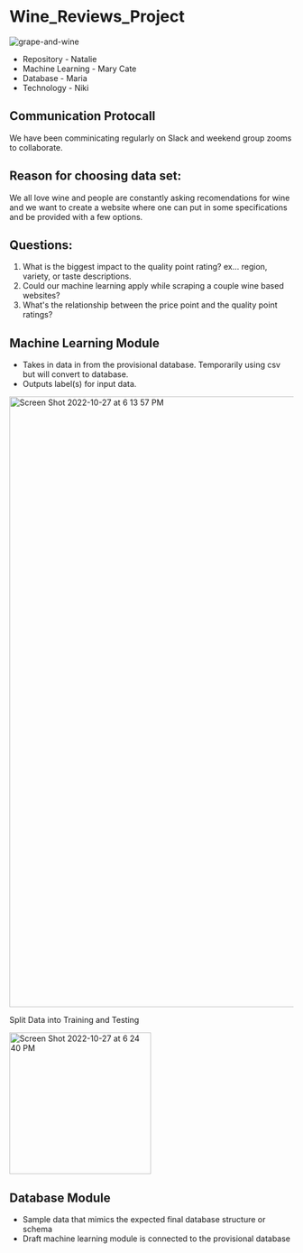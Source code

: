 # Wine_Reviews_Project
![grape-and-wine](https://user-images.githubusercontent.com/106033535/198412216-7ff44c76-a60a-423e-9086-b76989293e3d.jpeg)


* Repository - Natalie
* Machine Learning - Mary Cate
* Database - Maria
* Technology - Niki

## Communication Protocall
We have been comminicating regularly on Slack and weekend group zooms to collaborate. 

## Reason for choosing data set:
We all love wine and people are constantly asking recomendations for wine and we want to create a website where one can put in some specifications and be provided with a few options.

## Questions:
1. What is the biggest impact to the quality point rating? ex... region, variety, or taste descriptions.
2. Could our machine learning apply while scraping a couple wine based websites?
3. What's the relationship between the price point and the quality point ratings?

## Machine Learning Module
* Takes in data in from the provisional database. Temporarily using csv but will convert to database.
* Outputs label(s) for input data.

<img width="1083" alt="Screen Shot 2022-10-27 at 6 13 57 PM" src="https://user-images.githubusercontent.com/106033535/198408258-68e26abc-9017-4d52-a24c-8026c337aa0e.png">

Split Data into Training and Testing

<img width="251" alt="Screen Shot 2022-10-27 at 6 24 40 PM" src="https://user-images.githubusercontent.com/106033535/198409605-51983eae-8071-4180-afc5-a2ea5db36a5b.png">


## Database Module
* Sample data that mimics the expected final database structure or schema
* Draft machine learning module is connected to the provisional database
